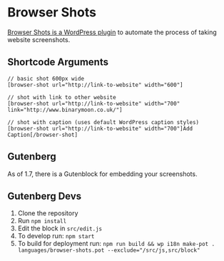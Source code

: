 # Browser Shots

<a href="https://wordpress.org/plugins/browser-shots/">Browser Shots is a WordPress plugin</a> to automate the process of taking website screenshots.

## Shortcode Arguments

```
// basic shot 600px wide
[browser-shot url="http://link-to-website" width="600"]

// shot with link to other website
[browser-shot url="http://link-to-website" width="700" link="http://www.binarymoon.co.uk/"]

// shot with caption (uses default WordPress caption styles)
[browser-shot url="http://link-to-website" width="700"]Add Caption[/browser-shot]
```

## Gutenberg

As of 1.7, there is a Gutenblock for embedding your screenshots.

## Gutenberg Devs

1. Clone the repository
2. Run ```npm install```
3. Edit the block in ```src/edit.js```
4. To develop run: ```npm start```
5. To build for deployment run: ```npm run build && wp i18n make-pot . languages/browser-shots.pot --exclude="/src/js,src/block"```
